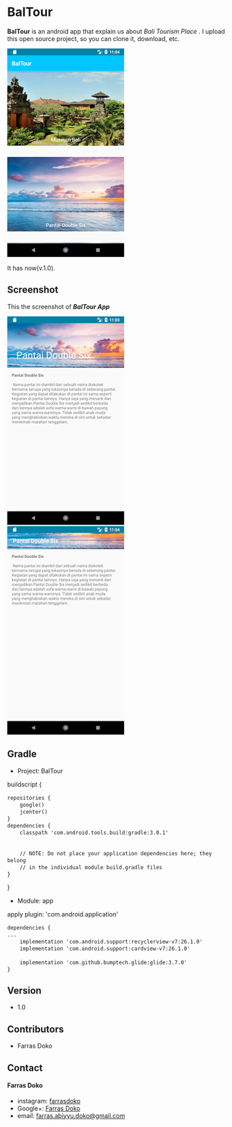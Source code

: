 # BalTour

**BalTour** is an android app that explain us about *Bali Tourism Place* . I upload this open source project, so you can clone it, download, etc.

![Banner](/app/screenshot/screenshot3.png)

It has now(v.1.0).

## Screenshot
This the screenshot of ***BalTour App***

![Screenshot Baltour](/app/screenshot/screenshot1.png) ![Screenshot Baltour](/app/screenshot/screenshot2.png)

## Gradle
* Project: BalTour

buildscript {

    repositories {
        google()
        jcenter()
    }
    dependencies {
        classpath 'com.android.tools.build:gradle:3.0.1'
        

        // NOTE: Do not place your application dependencies here; they belong
        // in the individual module build.gradle files
    }

}
* Module: app

apply plugin: 'com.android.application'

    dependencies {
    ...
        implementation 'com.android.support:recyclerview-v7:26.1.0'
        implementation 'com.android.support:cardview-v7:26.1.0'

        implementation 'com.github.bumptech.glide:glide:3.7.0'
    }

## Version
* 1.0

## Contributors
 * Farras Doko

## Contact
#### Farras Doko
* instagram: [farrasdoko](https://www.instagram.com/farrasdoko/)
* Google+: [Farras Doko](https://plus.google.com/+FarrasDoko)
* email: farras.abiyyu.doko@gmail.com
